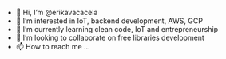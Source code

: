 - 👋 Hi, I’m @erikavacacela
- 👀 I’m interested in IoT, backend development, AWS, GCP
- 🌱 I’m currently learning clean code, IoT and entrepreneurship
- 💞️ I’m looking to collaborate on free libraries development
- 📫 How to reach me ...

<!---
erikavacacela/erikavacacela is a ✨ special ✨ repository because its `README.md` (this file) appears on your GitHub profile.
You can click the Preview link to take a look at your changes.
--->
